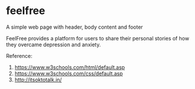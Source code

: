 # feelfree
A simple web page with header, body content and footer

FeelFree provides a platform for users to share their personal stories of how they overcame depression and anxiety.

Reference:
1. https://www.w3schools.com/html/default.asp
2. https://www.w3schools.com/css/default.asp
3. http://itsoktotalk.in/
